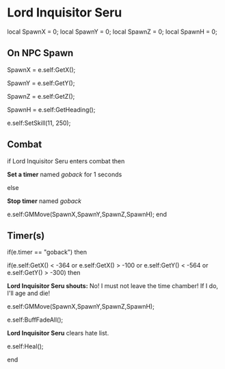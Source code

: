 # Lord Inquisitor Seru
local SpawnX = 0;
local SpawnY = 0;
local SpawnZ = 0;
local SpawnH = 0;

## On NPC Spawn

SpawnX = e.self:GetX();

SpawnY = e.self:GetY();

SpawnZ = e.self:GetZ();

SpawnH = e.self:GetHeading();



e.self:SetSkill(11, 250);


## Combat

if Lord Inquisitor Seru enters combat  then


**Set a timer** named *goback* for 1 seconds

else


**Stop timer** named *goback*


e.self:GMMove(SpawnX,SpawnY,SpawnZ,SpawnH);
end

## Timer(s)

if(e.timer == "goback") then


if(e.self:GetX() < -364 or e.self:GetX() > -100 or e.self:GetY() < -564 or e.self:GetY() > -300) then



**Lord Inquisitor Seru shouts:** <span class="text-danger">No! I must not leave the time chamber! If I do, I'll age and die!</span>



e.self:GMMove(SpawnX,SpawnY,SpawnZ,SpawnH);



e.self:BuffFadeAll();



**Lord Inquisitor Seru** clears hate list.



e.self:Heal();

end
